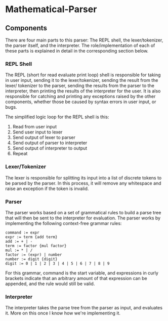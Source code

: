 # Mathematical-Parser

## Components

There are four main parts to this parser: The REPL shell, the lexer/tokenizer, the parser itself, and the interpreter. The role/implementation of each of these parts is
explained in detail in the corresponding section below.

### REPL Shell

The REPL (short for read evaluate print loop) shell is responsible for taking in user input, sending it to the lexer/tokenizer, sending the result from the lexer/
tokenizer to the parser, sending the results from the parser to the interpreter, then printing the results of the interpreter for the user. It is also responsible for
catching and printing any exceptions raised by the other components, whether those be caused by syntax errors in user input, or bugs.

The simplified logic loop for the REPL shell is this:
1. Read from user input
2. Send user input to lexer
3. Send output of lexer to parser
4. Send output of parser to interpreter
5. Send output of interpreter to output
6. Repeat

### Lexer/Tokenizer

The lexer is responsible for splitting its input into a list of discrete tokens to be parsed by the parser. In this process, it will remove any whitespace and raise
an exception if the token is invalid.

### Parser

The parser works based on a set of grammatical rules to build a parse tree that will then be sent to the interpreter for evaluation. The parser works by implementing
the following context-free grammar rules:
```
command := expr
expr := term {add term}
add := + | -
term := factor {mul factor}
mul := * | /
factor := (expr) | number
number := digit {digit}
digit := 0 | 1 | 2 | 3 | 4 | 5 | 6 | 7 | 8 | 9
```
For this grammar, command is the start variable, and expressions in curly brackets indicate that an arbitrary amount of that expression can be appended, and the rule would
still be valid.

### Interpreter

The interpreter takes the parse tree from the parser as input, and evaluates it. More on this once I know how we're implementing it.
